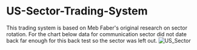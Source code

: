 # US-Sector-Trading-System
This trading system is based on Meb Faber's original research on sector rotation. For the chart below data for communication sector did not date back far enough for this back test so the sector was left out.
![US_Sector](https://github.com/monicacw21/US-Sector-Trading-System/assets/101022450/a678da37-b547-4c7f-8e21-bdd496f3182c)
